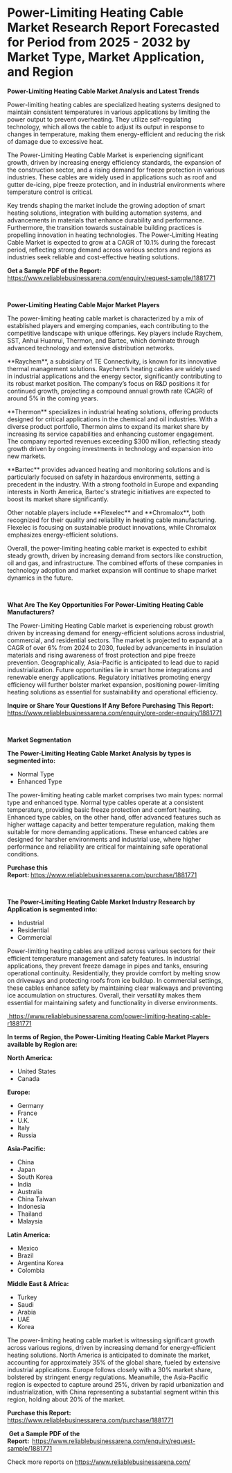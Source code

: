 <p><h1>Power-Limiting Heating Cable Market Research Report Forecasted for Period from 2025 -  2032 by Market Type, Market Application, and Region</h1></p><p><strong>Power-Limiting Heating Cable Market Analysis and Latest Trends</strong></p>
<p><p>Power-limiting heating cables are specialized heating systems designed to maintain consistent temperatures in various applications by limiting the power output to prevent overheating. They utilize self-regulating technology, which allows the cable to adjust its output in response to changes in temperature, making them energy-efficient and reducing the risk of damage due to excessive heat.</p><p>The Power-Limiting Heating Cable Market is experiencing significant growth, driven by increasing energy efficiency standards, the expansion of the construction sector, and a rising demand for freeze protection in various industries. These cables are widely used in applications such as roof and gutter de-icing, pipe freeze protection, and in industrial environments where temperature control is critical.</p><p>Key trends shaping the market include the growing adoption of smart heating solutions, integration with building automation systems, and advancements in materials that enhance durability and performance. Furthermore, the transition towards sustainable building practices is propelling innovation in heating technologies. The Power-Limiting Heating Cable Market is expected to grow at a CAGR of 10.1% during the forecast period, reflecting strong demand across various sectors and regions as industries seek reliable and cost-effective heating solutions.</p></p>
<p><strong>Get a Sample PDF of the Report:&nbsp;</strong> <a href="https://www.reliablebusinessarena.com/enquiry/request-sample/1881771?utm_campaign=1891&utm_medium=2&utm_source=Github&utm_content=ia&utm_term=10022025&utm_id=power-limiting-heating-cable">https://www.reliablebusinessarena.com/enquiry/request-sample/1881771</a></p>
<p>&nbsp;</p>
<p><strong>Power-Limiting Heating Cable Major Market Players</strong></p>
<p><p>The power-limiting heating cable market is characterized by a mix of established players and emerging companies, each contributing to the competitive landscape with unique offerings. Key players include Raychem, SST, Anhui Huanrui, Thermon, and Bartec, which dominate through advanced technology and extensive distribution networks.</p><p>**Raychem**, a subsidiary of TE Connectivity, is known for its innovative thermal management solutions. Raychem’s heating cables are widely used in industrial applications and the energy sector, significantly contributing to its robust market position. The company’s focus on R&D positions it for continued growth, projecting a compound annual growth rate (CAGR) of around 5% in the coming years.</p><p>**Thermon** specializes in industrial heating solutions, offering products designed for critical applications in the chemical and oil industries. With a diverse product portfolio, Thermon aims to expand its market share by increasing its service capabilities and enhancing customer engagement. The company reported revenues exceeding $300 million, reflecting steady growth driven by ongoing investments in technology and expansion into new markets.</p><p>**Bartec** provides advanced heating and monitoring solutions and is particularly focused on safety in hazardous environments, setting a precedent in the industry. With a strong foothold in Europe and expanding interests in North America, Bartec's strategic initiatives are expected to boost its market share significantly.</p><p>Other notable players include **Flexelec** and **Chromalox**, both recognized for their quality and reliability in heating cable manufacturing. Flexelec is focusing on sustainable product innovations, while Chromalox emphasizes energy-efficient solutions.</p><p>Overall, the power-limiting heating cable market is expected to exhibit steady growth, driven by increasing demand from sectors like construction, oil and gas, and infrastructure. The combined efforts of these companies in technology adoption and market expansion will continue to shape market dynamics in the future.</p></p>
<p>&nbsp;</p>
<p><strong>What Are The Key Opportunities For Power-Limiting Heating Cable Manufacturers?</strong></p>
<p><p>The Power-Limiting Heating Cable market is experiencing robust growth driven by increasing demand for energy-efficient solutions across industrial, commercial, and residential sectors. The market is projected to expand at a CAGR of over 6% from 2024 to 2030, fueled by advancements in insulation materials and rising awareness of frost protection and pipe freeze prevention. Geographically, Asia-Pacific is anticipated to lead due to rapid industrialization. Future opportunities lie in smart home integrations and renewable energy applications. Regulatory initiatives promoting energy efficiency will further bolster market expansion, positioning power-limiting heating solutions as essential for sustainability and operational efficiency.</p></p>
<p><strong>Inquire or Share Your Questions If Any Before Purchasing This Report:</strong> <a href="https://www.reliablebusinessarena.com/enquiry/pre-order-enquiry/1881771?utm_campaign=1891&utm_medium=2&utm_source=Github&utm_content=ia&utm_term=10022025&utm_id=power-limiting-heating-cable">https://www.reliablebusinessarena.com/enquiry/pre-order-enquiry/1881771</a></p>
<p>&nbsp;</p>
<p><strong>Market Segmentation</strong></p>
<p><strong>The Power-Limiting Heating Cable Market Analysis by types is segmented into:</strong></p>
<p><ul><li>Normal Type</li><li>Enhanced Type</li></ul></p>
<p><p>The power-limiting heating cable market comprises two main types: normal type and enhanced type. Normal type cables operate at a consistent temperature, providing basic freeze protection and comfort heating. Enhanced type cables, on the other hand, offer advanced features such as higher wattage capacity and better temperature regulation, making them suitable for more demanding applications. These enhanced cables are designed for harsher environments and industrial use, where higher performance and reliability are critical for maintaining safe operational conditions.</p></p>
<p><strong>Purchase this Report:&nbsp;</strong><a href="https://www.reliablebusinessarena.com/purchase/1881771?utm_campaign=1891&utm_medium=2&utm_source=Github&utm_content=ia&utm_term=10022025&utm_id=power-limiting-heating-cable">https://www.reliablebusinessarena.com/purchase/1881771</a></p>
<p>&nbsp;</p>
<p><strong>The Power-Limiting Heating Cable Market Industry Research by Application is segmented into:</strong></p>
<p><ul><li>Industrial</li><li>Residential</li><li>Commercial</li></ul></p>
<p><p>Power-limiting heating cables are utilized across various sectors for their efficient temperature management and safety features. In industrial applications, they prevent freeze damage in pipes and tanks, ensuring operational continuity. Residentially, they provide comfort by melting snow on driveways and protecting roofs from ice buildup. In commercial settings, these cables enhance safety by maintaining clear walkways and preventing ice accumulation on structures. Overall, their versatility makes them essential for maintaining safety and functionality in diverse environments.</p></p>
<p><a href="https://www.reliablebusinessarena.com/power-limiting-heating-cable-r1881771?utm_campaign=1891&utm_medium=2&utm_source=Github&utm_content=ia&utm_term=10022025&utm_id=power-limiting-heating-cable">&nbsp;https://www.reliablebusinessarena.com/power-limiting-heating-cable-r1881771</a></p>
<p><strong>In terms of Region, the Power-Limiting Heating Cable Market Players available by Region are:</strong></p>
<p>
    <p> <strong> North America: </strong>
        <ul>
            <li>United States</li>
            <li>Canada</li>
        </ul>
        </p> 
    <p> <strong> Europe: </strong>
        <ul>
            <li>Germany</li>
            <li>France</li>
            <li>U.K.</li>
            <li>Italy</li>
            <li>Russia</li>
        </ul>
        </p> 
    <p> <strong> Asia-Pacific: </strong>
        <ul>
            <li>China</li>
            <li>Japan</li>
            <li>South Korea</li>
            <li>India</li>
            <li>Australia</li>
            <li>China Taiwan</li>
            <li>Indonesia</li>
            <li>Thailand</li>
            <li>Malaysia</li>
        </ul>
        </p> 
    <p> <strong> Latin America: </strong>
        <ul>
            <li>Mexico</li>
            <li>Brazil</li>
            <li>Argentina Korea</li>
            <li>Colombia</li>
        </ul>
        </p> 
    <p> <strong> Middle East & Africa: </strong>
        <ul>
            <li>Turkey</li>
            <li>Saudi</li>
            <li>Arabia</li>
            <li>UAE</li>
            <li>Korea</li>
        </ul>
    </p>
    </p>
<p><p>The power-limiting heating cable market is witnessing significant growth across various regions, driven by increasing demand for energy-efficient heating solutions. North America is anticipated to dominate the market, accounting for approximately 35% of the global share, fueled by extensive industrial applications. Europe follows closely with a 30% market share, bolstered by stringent energy regulations. Meanwhile, the Asia-Pacific region is expected to capture around 25%, driven by rapid urbanization and industrialization, with China representing a substantial segment within this region, holding about 20% of the market.</p></p>
<p><strong>Purchase this Report: </strong><a href="https://www.reliablebusinessarena.com/purchase/1881771?utm_campaign=1891&utm_medium=2&utm_source=Github&utm_content=ia&utm_term=10022025&utm_id=power-limiting-heating-cable">https://www.reliablebusinessarena.com/purchase/1881771</a></p>
<p>&nbsp;<strong>Get a Sample PDF of the Report:&nbsp;&nbsp;</strong><a href="https://www.reliablebusinessarena.com/enquiry/request-sample/1881771?utm_campaign=1891&utm_medium=2&utm_source=Github&utm_content=ia&utm_term=10022025&utm_id=power-limiting-heating-cable">https://www.reliablebusinessarena.com/enquiry/request-sample/1881771</a></p>
<p><strong></strong></p>
<p>Check more reports on <a href="https://www.reliablebusinessarena.com/?utm_campaign=1891&utm_medium=2&utm_source=Github&utm_content=ia&utm_term=10022025&utm_id=power-limiting-heating-cable">https://www.reliablebusinessarena.com/</a></p>